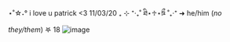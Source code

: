 ⋆˚☆˖° i love u patrick <3 11/03/20 ₊ ⊹
             ⁺‧₊˚ ཐི⋆♱⋆ཋྀ ˚₊‧⁺
                   ➜ he/him (_no they/them_) 𖤐 18 
![image](https://github.com/petewentz/petewentz/assets/168529374/a5613c50-3a64-46e7-8361-92a9bd1a9633)
